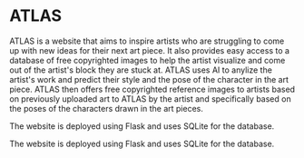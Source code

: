 # ATLAS
ATLAS is a website that aims to inspire artists who are struggling to come up with new ideas for their next art piece. It also provides easy access to a database of free copyrighted images to help the artist visualize and come out of the artist's block they are stuck at. ATLAS uses AI to anylize the artist's work and predict their style and the pose of the character in the art piece. ATLAS then offers free copyrighted reference images to artists based on previously uploaded art to ATLAS by the artist and specifically based on the poses of the characters drawn in the art pieces.

The website is deployed using Flask and uses SQLite for the database.

The website is deployed using Flask and uses SQLite for the database.
